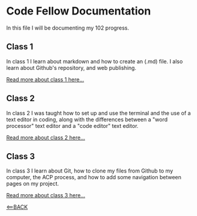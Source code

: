 # Code Fellow Documentation
In this file I will be documenting my 102 progress.

## Class 1
In class 1 I learn about markdown and how to create an (.md) file. I also learn about Github's repository, and web publishing.

[Read more about class 1 here...](class1reading.md)

## Class 2
In class 2 I was taught how to set up and use the terminal and the use of a text editor in coding, along with the differences between a "word processor" text editor and a "code editor" text editor.

[Read more about class 2 here...](class2reading.md)

## Class 3 
In class 3 I learn about Git, how to clone my files from Github to my computer, the ACP process, and how to add some navigation between pages on my project.

[Read more about class 3 here...](class3reading.md)

[<==BACK](README.md)